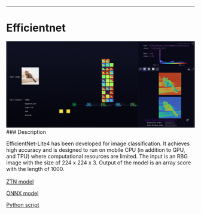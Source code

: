 ***

# **Efficientnet**

<img src="efficientnet.gif">
### Description

EfficientNet-Lite4 has been developed for image classification. It achieves high accuracy and is designed to run on mobile CPU (in addition to GPU, and TPU) where computational resources are limited. The input is an RBG image with the size of 224 x 224 x 3. Output of the model is an array score with the length of 1000.
<br /><br />
[ZTN model](ztn/efficientnet.ztn)

[ONNX model](efficientnet-lite4-11.onnx)

[Python script](efficientnet.py)
<br /><br />

